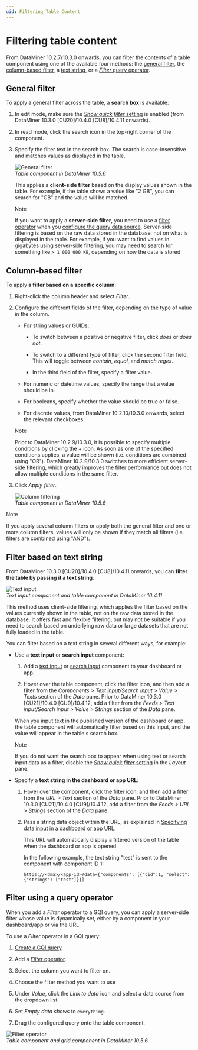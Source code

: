 ```yaml
---
uid: Filtering_Table_Content
---
```


# Filtering table content

From DataMiner 10.2.7/10.3.0 onwards, you can filter the contents of a table component using one of the available four methods: the [general filter](#general-filter), the [column-based filter](#column-based-filter), a [text string](#filter-based-on-text-string), or a [*Filter* query operator](#filter-using-a-query-operator).

## General filter

To apply a general filter across the table, a **search box** is available:

1. In edit mode, make sure the [*Show quick filter* setting](xref:DashboardTable#table-layout) is enabled (from DataMiner 10.3.0 [CU20]/10.4.0 [CU8]/10.4.11 onwards<!-- RN 40818-->).

1. In read mode, click the search icon in the top-right corner of the component.

1. Specify the filter text in the search box. The search is case-insensitive and matches values as displayed in the table.

   ![General filter](~/dataminer/images/General_Filter.gif)<br>*Table component in DataMiner 10.5.6*

   This applies a **client-side filter** based on the display values shown in the table. For example, if the table shows a value like "2 GB", you can search for "GB" and the value will be matched.

   > [!NOTE]
   > If you want to apply a **server-side filter**, you need to use a [filter operator](xref:GQI_Filter) when you [configure the query data source](xref:Creating_GQI_query). Server-side filtering is based on the raw data stored in the database, not on what is displayed in the table. For example, if you want to find values in gigabytes using server-side filtering, you may need to search for something like `> 1 000 000 KB`, depending on how the data is stored.

## Column-based filter

To apply **a filter based on a specific column**:

1. Right-click the column header and select *Filter*.

1. Configure the different fields of the filter, depending on the type of value in the column.

   - For string values or GUIDs:

     - To switch between a positive or negative filter, click *does* or *does not*.

     - To switch to a different type of filter, click the second filter field. This will toggle between *contain*, *equal*, and *match regex*.

     - In the third field of the filter, specify a filter value.

   - For numeric or datetime values, specify the range that a value should be in.

   - For booleans, specify whether the value should be true or false.

   - For discrete values, from DataMiner 10.2.10/10.3.0 onwards, select the relevant checkboxes.

   > [!NOTE]
   > Prior to DataMiner 10.2.9/10.3.0, it is possible to specify multiple conditions by clicking the + icon. As soon as one of the specified conditions applies, a value will be shown (i.e. conditions are combined using "OR"). DataMiner 10.2.9/10.3.0 switches to more efficient server-side filtering, which greatly improves the filter performance but does not allow multiple conditions in the same filter.

1. Click *Apply filter*.

   ![Column filtering](~/dataminer/images/Column_Filtering.gif)<br>*Table component in DataMiner 10.5.6*

> [!NOTE]
> If you apply several column filters or apply both the general filter and one or more column filters, values will only be shown if they match all filters (i.e. filters are combined using "AND").

## Filter based on text string

From DataMiner 10.3.0 [CU20]/10.4.0 [CU8]/10.4.11 onwards<!--RN 40793-->, you can **filter the table by passing it a text string**.

![Text input](~/dataminer/images/Text_input_filter_table.gif)<br>*Text input component and table component in DataMiner 10.4.11*

This method uses client-side filtering, which applies the filter based on the values currently shown in the table, not on the raw data stored in the database. It offers fast and flexible filtering, but may not be suitable if you need to search based on underlying raw data or large datasets that are not fully loaded in the table.

You can filter based on a text string in several different ways, for example:

- Use a **text input** or **search input** component:

  1. Add a [text input](xref:DashboardTextInput) or [search input](xref:DashboardSearchInput) component to your dashboard or app.

  1. Hover over the table component, click the filter icon, and then add a filter from the *Components > Text input/Search input > Value > Texts* section of the *Data* pane. Prior to DataMiner 10.3.0 [CU21]/10.4.0 [CU9]/10.4.12<!--RN 41075 + 41141-->, add a filter from the *Feeds > Text input/Search input > Value > Strings* section of the *Data* pane.

  When you input text in the published version of the dashboard or app, the table component will automatically filter based on this input, and the value will appear in the table's search box.

  > [!NOTE]
  > If you do not want the search box to appear when using text or search input data as a filter, disable the [*Show quick filter* setting](xref:DashboardTable#table-layout) in the *Layout* pane.

- Specify a **text string in the dashboard or app URL**:

  1. Hover over the component, click the filter icon, and then add a filter from the *URL > Text* section of the *Data* pane. Prior to DataMiner 10.3.0 [CU21]/10.4.0 [CU9]/10.4.12<!--RN 41075 + 41141-->, add a filter from the *Feeds > URL > Strings* section of the *Data* pane.

  1. Pass a string data object within the URL, as explained in [Specifying data input in a dashboard or app URL](xref:Specifying_data_input_in_a_URL).

     This URL will automatically display a filtered version of the table when the dashboard or app is opened.

     In the following example, the text string "test" is sent to the component with component ID 1:

     `https://<dma>/<app-id>?data={"components": [{"cid":1, "select":{"strings": ["test"]}}]`

## Filter using a query operator

When you add a *Filter* operator to a GQI query, you can apply a server-side filter whose value is dynamically set, either by a component in your dashboard/app or via the URL.

To use a *Filter* operator in a GQI query:

1. [Create a GQI query](xref:Creating_GQI_query).

1. Add a [*Filter* operator](xref:GQI_Filter).

1. Select the column you want to filter on.

1. Choose the filter method you want to use

1. Under *Value*, click the *Link to data* icon and select a data source from the dropdown list.

1. Set *Empty data shows* to `everything`.

1. Drag the configured query onto the table component.

![Filter operator](~/dataminer/images/Filter_Operator.gif)<br>*Table component and grid component in DataMiner 10.5.6*

